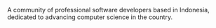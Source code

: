 A community of professional software developers based in Indonesia, dedicated to advancing computer science in the country.
